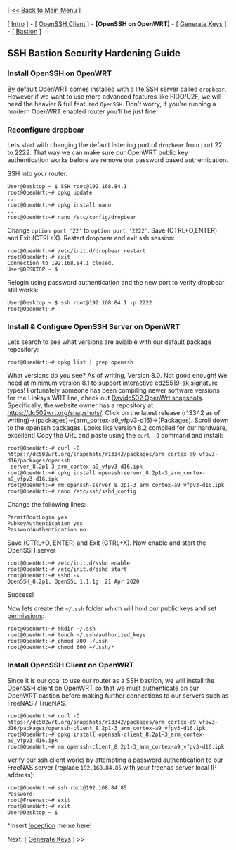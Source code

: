 [ [<< Back to Main Menu](https://github.com/seth586/guides/blob/master/README.md) ]

[ [Intro](README.md) ] - [ [OpenSSH Client](1_install_client.md) ] - **[OpenSSH on OpenWRT]** - [ [Generate Keys](3_keys.md) ] - [ [Bastion](4_bastion.md) ]

## SSH Bastion Security Hardening Guide
### Install OpenSSH on OpenWRT
By default OpenWRT comes installed with a lite SSH server called `dropbear`. However if we want to use more advanced features like FIDO/U2F, we will need the heavier & full featured `OpenSSH`. Don't worry, if you're running a modern OpenWRT enabled router you'll be just fine!

### Reconfigure dropbear
Lets start with changing the default listening port of `dropbear` from port 22 to 2222. That way we can make sure our OpenWRT public key authentication works before we remove our password based authentication.

SSH into your router.
```
User@Desktop ~ $ SSH root@192.168.84.1
root@OpenWrt:~# opkg update
...
root@OpenWrt:~# opkg install nano
...
root@OpenWrt:~# nano /etc/config/dropbear
```
Change `option port '22'` to `option port '2222'`. Save (CTRL+O,ENTER) and Exit (CTRL+X). Restart dropbear and exit ssh session:
```
root@OpenWrt:~# /etc/init.d/dropbear restart
root@OpenWrt:~# exit
Connection to 192.168.84.1 closed.
User@DESKTOP ~ $
```
Relogin using password authentication and the new port to verify dropbear still works:
```
User@Desktop ~ $ ssh root@192.168.84.1 -p 2222
root@OpenWrt:~#
```

### Install & Configure OpenSSH Server on OpenWRT
Lets search to see what versions are avialble with our default package repository:
```
root@OpenWrt:~# opkg list | grep openssh
```
What versions do you see? As of writing, Version 8.0. Not good enough! We need at minimum version 8.1 to support interactive ed25519-sk signature types! Fortunately someone has been compiling newer software versions for the Linksys WRT line, check out [Davidc502 OpenWrt snapshots](https://dc502wrt.org/). Specifically, the website owner has a repository at https://dc502wrt.org/snapshots/. Click on the latest release (r13342 as of writing)->(packages)->(arm_cortex-a9_vfpv3-d16)->(Packages). Scroll down to the openssh packages. Looks like version 8.2 compiled for our hardware, excellent! Copy the URL and paste using the `curl -O` command and install:
```
root@OpenWrt:~# curl -O https://dc502wrt.org/snapshots/r13342/packages/arm_cortex-a9_vfpv3-d16/packages/openssh
-server_8.2p1-3_arm_cortex-a9_vfpv3-d16.ipk
root@OpenWrt:~# opkg install openssh-server_8.2p1-3_arm_cortex-a9_vfpv3-d16.ipk
root@OpenWrt:~# rm openssh-server_8.2p1-3_arm_cortex-a9_vfpv3-d16.ipk
root@OpenWrt:~# nano /etc/ssh/sshd_config
```
Change the following lines:
```
PermitRootLogin yes
PubkeyAuthentication yes
PasswordAuthentication no
```
Save (CTRL+O, ENTER) and Exit (CTRL+X). Now enable and start the OpenSSH server
```
root@OpenWrt:~# /etc/init.d/sshd enable
root@OpenWrt:~# /etc/init.d/sshd start
root@OpenWrt:~# sshd -v
OpenSSH_8.2p1, OpenSSL 1.1.1g  21 Apr 2020
```
Success!

Now lets create the `~/.ssh` folder which will hold our public keys and set [permissions](https://www.freebsd.org/doc/handbook/permissions.html):
```
root@OpenWrt:~# mkdir ~/.ssh
root@OpenWrt:~# touch ~/.ssh/authorized_keys
root@OpenWrt:~# chmod 700 ~/.ssh
root@OpenWrt:~# chmod 600 ~/.ssh/*
```
### Install OpenSSH Client on OpenWRT
Since it is our goal to use our router as a SSH bastion, we will install the OpenSSH client on OpenWRT so that we must authenticate on our OpenWRT bastion before making further connections to our servers such as FreeNAS / TrueNAS. 
```
root@OpenWrt:~# curl -O https://dc502wrt.org/snapshots/r13342/packages/arm_cortex-a9_vfpv3-d16/packages/openssh-client_8.2p1-3_arm_cortex-a9_vfpv3-d16.ipk
root@OpenWrt:~# opkg install openssh-client_8.2p1-3_arm_cortex-a9_vfpv3-d16.ipk
root@OpenWrt:~# rm openssh-client_8.2p1-3_arm_cortex-a9_vfpv3-d16.ipk
```
Verify our ssh client works by attempting a password authentication to our FreeNAS server (replace `192.168.84.85` with your freenas server local IP address):
```
root@OpenWrt:~# ssh root@192.168.84.85
Password:
root@Freenas:~# exit
root@OpenWrt:~# exit
User@Desktop ~ $ 
```
^Insert [Inception](https://en.wikipedia.org/wiki/Inception) meme here! 


Next: [ [Generate Keys](3_keys.md) ] >>
